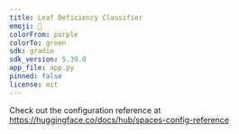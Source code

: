 ```yaml
---
title: Leaf Deficiency Classifier
emoji: 🐢
colorFrom: purple
colorTo: green
sdk: gradio
sdk_version: 5.39.0
app_file: app.py
pinned: false
license: mit
---
```


Check out the configuration reference at https://huggingface.co/docs/hub/spaces-config-reference
